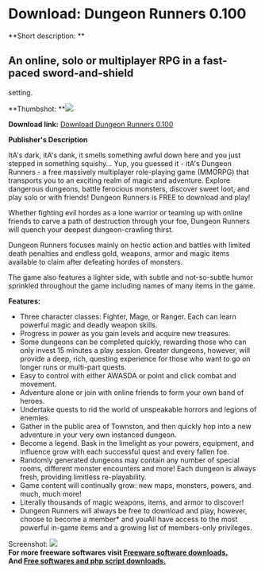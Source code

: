 # Download: Dungeon Runners 0.100

**Short description: **

## An online, solo or multiplayer RPG in a fast-paced sword-and-shield
setting.

  
**Thumbshot: **![](http://www.freewarefiles.com/screenshot/dungeonrunners_md.jpg)   
  
**Download link:** [Download Dungeon Runners 0.100](http://freesoftwares.boysofts.com/Dungeon-Runners_program_38512.html)  
  

**Publisher's Description**  
  

ItA's dark, itA's dank, it smells something awful down here and you just
stepped in something squishy... Yup, you guessed it - itA's Dungeon Runners -
a free massively multiplayer role-playing game (MMORPG) that transports you to
an exciting realm of magic and adventure. Explore dangerous dungeons, battle
ferocious monsters, discover sweet loot, and play solo or with friends!
Dungeon Runners is FREE to download and play!

Whether fighting evil hordes as a lone warrior or teaming up with online
friends to carve a path of destruction through your foe, Dungeon Runners will
quench your deepest dungeon-crawling thirst.

Dungeon Runners focuses mainly on hectic action and battles with limited death
penalties and endless gold, weapons, armor and magic items available to claim
after defeating hordes of monsters.

The game also features a lighter side, with subtle and not-so-subtle humor
sprinkled throughout the game including names of many items in the game.

**Features:**

  * Three character classes: Fighter, Mage, or Ranger. Each can learn powerful magic and deadly weapon skills. 
  * Progress in power as you gain levels and acquire new treasures. 
  * Some dungeons can be completed quickly, rewarding those who can only invest 15 minutes a play session. Greater dungeons, however, will provide a deep, rich, questing experience for those who want to go on longer runs or multi-part quests. 
  * Easy to control with either AWASDA or point and click combat and movement. 
  * Adventure alone or join with online friends to form your own band of heroes. 
  * Undertake quests to rid the world of unspeakable horrors and legions of enemies. 
  * Gather in the public area of Townston, and then quickly hop into a new adventure in your very own instanced dungeon. 
  * Become a legend. Bask in the limelight as your powers, equipment, and influence grow with each successful quest and every fallen foe. 
  * Randomly generated dungeons may contain any number of special rooms, different monster encounters and more! Each dungeon is always fresh, providing limitless re-playability. 
  * Game content will continually grow: new maps, monsters, powers, and much, much more! 
  * Literally thousands of magic weapons, items, and armor to discover! 
  * Dungeon Runners will always be free to download and play, however, choose to become a member* and youAll have access to the most powerful in-game items and a growing list of members-only privileges. 

  
  
Screenshot: ![](http://www.freewarefiles.com/screenshot/dungeonrunners.jpg)  
**For more freeware softwares visit [Freeware software downloads.](http://freesoftwares.boysofts.com/)**   
**And [Free softwares and php script downloads.](http://www.boysofts.com/)**

